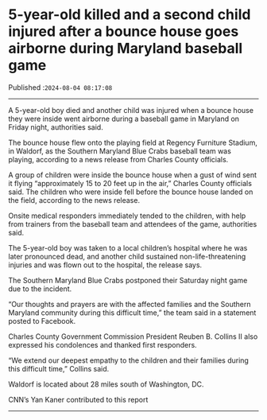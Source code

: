 # 5-year-old killed and a second child injured after a bounce house goes airborne during Maryland baseball game

Published :`2024-08-04 08:17:08`

---

A 5-year-old boy died and another child was injured when a bounce house they were inside went airborne during a baseball game in Maryland on Friday night, authorities said.

The bounce house flew onto the playing field at Regency Furniture Stadium, in Waldorf, as the Southern Maryland Blue Crabs baseball team was playing, according to a news release from Charles County officials.

A group of children were inside the bounce house when a gust of wind sent it flying “approximately 15 to 20 feet up in the air,” Charles County officials said. The children who were inside fell before the bounce house landed on the field, according to the news release.

Onsite medical responders immediately tended to the children, with help from trainers from the baseball team and attendees of the game, authorities said.

The 5-year-old boy was taken to a local children’s hospital where he was later pronounced dead, and another child sustained non-life-threatening injuries and was flown out to the hospital, the release says.

The Southern Maryland Blue Crabs postponed their Saturday night game due to the incident.

“Our thoughts and prayers are with the affected families and the Southern Maryland community during this difficult time,” the team said in a statement posted to Facebook.

Charles County Government Commission President Reuben B. Collins II also expressed his condolences and thanked first responders.

“We extend our deepest empathy to the children and their families during this difficult time,” Collins said.

Waldorf is located about 28 miles south of Washington, DC.

CNN’s Yan Kaner contributed to this report

---

